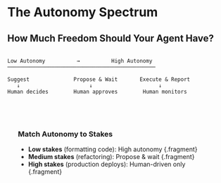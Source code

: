 # The Autonomy Spectrum

## How Much Freedom Should Your Agent Have?

<div style="margin-top: 2rem;">

```
Low Autonomy          →          High Autonomy
───────────────────────────────────────────────

Suggest              Propose & Wait       Execute & Report
   ↓                      ↓                     ↓
Human decides        Human approves        Human monitors
```

</div>

<div style="margin-top: 2rem; padding: 1.5rem; background: var(--glass); border-radius: 0.5rem;">

### Match Autonomy to Stakes

- **Low stakes** (formatting code): High autonomy {.fragment}
- **Medium stakes** (refactoring): Propose & wait {.fragment}
- **High stakes** (production deploys): Human-driven only {.fragment}

</div>

<!-- NOTES: This is the "Intern Test" from the prompt optimization talk. Same principle applies to all agent design. -->
